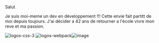 Salut 

Je suis moi-meme un dev en développement !!! Cette envie fait partitt de moi depuis toujours.
J'ai décider a 42 ans de retourner a l'école vivre mon reve et ma passion.

<img src="https://i.ibb.co/NCWzC4f/logos-css-3.png" alt="logos-css-3" border="0"> <img src="https://i.ibb.co/4Tw5GqL/logos-webpack.png" alt="logos-webpack" border="0">![image](https://github.com/user-attachments/assets/af11ca49-d8e2-4dfe-81dc-4cb810ffc5c4)

